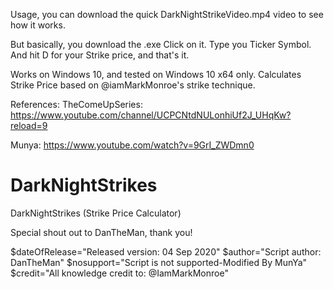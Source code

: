 Usage, you can download the quick DarkNightStrikeVideo.mp4 video to see how it works.

But basically, you download the .exe
Click on it.
Type you Ticker Symbol.
And hit D for your Strike price, and that's it.

Works on Windows 10, and tested on Windows 10 x64 only.
Calculates Strike Price based on @iamMarkMonroe's strike technique.

References:
TheComeUpSeries:
https://www.youtube.com/channel/UCPCNtdNULonhiUf2J_UHqKw?reload=9

Munya:
https://www.youtube.com/watch?v=9GrI_ZWDmn0
# DarkNightStrikes
DarkNightStrikes (Strike Price Calculator)

Special shout out to DanTheMan, thank you!

$dateOfRelease="Released version: 04 Sep 2020"
$author="Script author: DanTheMan"
$nosupport="Script is not supported-Modified By MunYa"            
$credit="All knowledge credit to: @IamMarkMonroe" 



